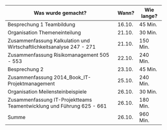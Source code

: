 Was wurde gemacht? | Wann? | Wie lange?
--- | --- | ---
Besprechung 1 Teambildung| 16.10. |45 Min.
Organisation Themeneinteilung| 21.10. |30 Min.
Zusammenfassung Kalkulation und Wirtschaftlichkeitsanalyse 247 - 271| 21.10. |150 Min.
Zusammenfassung Risikomanagement 505 - 553| 22.10. |240 Min.
Besprechung 2| 23.10. |45 Min.
Zusammenfassung 2014_Book_IT-Projektmanagement| 25.10. |240 Min.
Organisation Meilensteinbeispiele| 26.10. |30 Min.
Zusammenfassung IT-Projektteams Teamentwicklung und Führung 625 - 661| 26.10. |180 Min.
Summe| 26.10. |960 Min.

